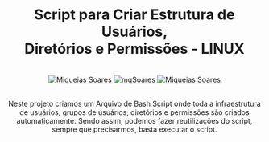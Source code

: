 <div align='center'>
  
   <h1>Script para Criar Estrutura de Usuários, <br>Diretórios e Permissões - LINUX</h1>
  
<br>
  
<a href="https://www.linkedin.com/in/mq-soares/">
  <img alt="Miqueias Soares" src="https://img.shields.io/badge/-Miqueias Soares-747d8c?style=flat-square&logo=Linkedin&logoColor=black" />
</a>

<a href="https://twitter.com/mqsoares">
  <img alt="mqSoares" src="https://img.shields.io/badge/-mqsoares-747d8c?style=flat-square&logo=Twitter&logoColor=black" />
</a>

<a href="mailto:mqseraos@gmail.com">
  <img alt="Miqueias Soares" src="https://img.shields.io/badge/-mqseraos@gmail.com-747d8c?style=flat-square&logo=Gmail&logoColor=black" />
</a>

<br>
<br>

<p> Neste projeto criamos um Arquivo de Bash Script onde toda a infraestrutura de usuários, grupos de usuários, diretórios e permissões são criados automaticamente. Sendo assim, podemos fazer reutilizações do script, sempre que precisarmos, basta executar o script.</p>

<br>

</div> 

